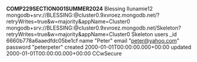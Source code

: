 **COMP229SECTION001SUMMER2024**
Blessing
Ilunamie12
mongodb+srv://BLESSING:<password>@cluster0.9xvroez.mongodb.net/?retryWrites=true&w=majority&appName=Cluster0
mongodb+srv://BLESSING:<password>@cluster0.9xvroez.mongodb.net/Skeleton?retryWrites=true&w=majority&appName=Cluster0
Skeleton
users
_id
6660b778a6aaedfdc05be1cf
name
"Peter"
email
"peter@yahoo.com"
password
"peterpeter"
created
2000-01-01T00:00:00.000+00:00
updated
2000-01-01T00:00:00.000+00:00
CCwSecure

